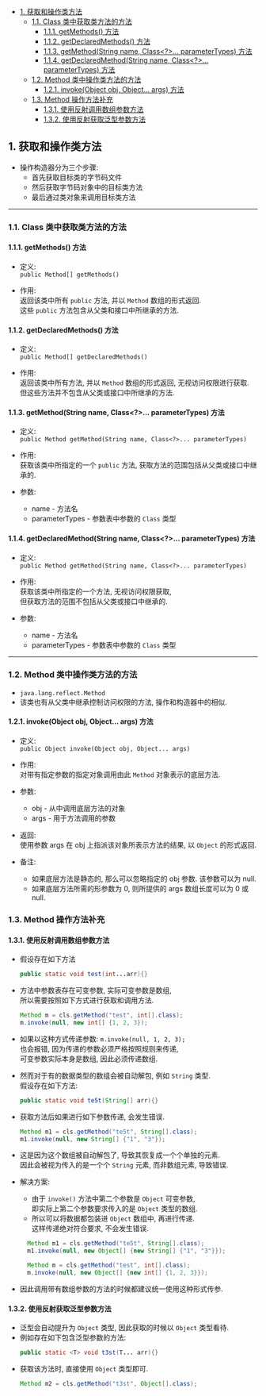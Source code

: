 <!-- TOC -->

- [1. 获取和操作类方法](#1-获取和操作类方法)
  - [1.1. Class 类中获取类方法的方法](#11-class-类中获取类方法的方法)
    - [1.1.1. getMethods() 方法](#111-getmethods-方法)
    - [1.1.2. getDeclaredMethods() 方法](#112-getdeclaredmethods-方法)
    - [1.1.3. getMethod(String name, Class<?>... parameterTypes) 方法](#113-getmethodstring-name-class-parametertypes-方法)
    - [1.1.4. getDeclaredMethod(String name, Class<?>... parameterTypes) 方法](#114-getdeclaredmethodstring-name-class-parametertypes-方法)
  - [1.2. Method 类中操作类方法的方法](#12-method-类中操作类方法的方法)
    - [1.2.1. invoke(Object obj, Object... args) 方法](#121-invokeobject-obj-object-args-方法)
  - [1.3. Method 操作方法补充](#13-method-操作方法补充)
    - [1.3.1. 使用反射调用数组参数方法](#131-使用反射调用数组参数方法)
    - [1.3.2. 使用反射获取泛型参数方法](#132-使用反射获取泛型参数方法)

<!-- /TOC -->

## 1. 获取和操作类方法
- 操作构造器分为三个步骤:
  - 首先获取目标类的字节码文件
  - 然后获取字节码对象中的目标类方法
  - 最后通过类对象来调用目标类方法

****

### 1.1. Class 类中获取类方法的方法

#### 1.1.1. getMethods() 方法
- 定义:  
  `public Method[] getMethods()`

- 作用:  
  返回该类中所有 `public` 方法, 并以 `Method` 数组的形式返回.  
  这些 `public` 方法包含从父类和接口中所继承的方法.

#### 1.1.2. getDeclaredMethods() 方法
- 定义:  
  `public Method[] getDeclaredMethods()`

- 作用:  
  返回该类中所有方法, 并以 `Method` 数组的形式返回, 无视访问权限进行获取.  
  但这些方法并不包含从父类或接口中所继承的方法.  

#### 1.1.3. getMethod(String name, Class<?>... parameterTypes) 方法
- 定义:  
  `public Method getMethod(String name, Class<?>... parameterTypes)`

- 作用:  
  获取该类中所指定的一个 `public` 方法, 获取方法的范围包括从父类或接口中继承的.  

- 参数:  
  - name - 方法名
  - parameterTypes - 参数表中参数的 `Class` 类型


#### 1.1.4. getDeclaredMethod(String name, Class<?>... parameterTypes) 方法
- 定义:  
  `public Method getMethod(String name, Class<?>... parameterTypes)`

- 作用:  
  获取该类中所指定的一个方法, 无视访问权限获取,  
  但获取方法的范围不包括从父类或接口中继承的.  

- 参数:  
  - name - 方法名
  - parameterTypes - 参数表中参数的 `Class` 类型

****

### 1.2. Method 类中操作类方法的方法
- `java.lang.reflect.Method`
- 该类也有从父类中继承控制访问权限的方法, 操作和构造器中的相似.

#### 1.2.1. invoke(Object obj, Object... args) 方法
- 定义:  
  `public Object invoke(Object obj, Object... args)`  

- 作用:  
  对带有指定参数的指定对象调用由此 `Method` 对象表示的底层方法.

- 参数:  
  - obj - 从中调用底层方法的对象
  - args - 用于方法调用的参数

- 返回:  
  使用参数 args 在 obj 上指派该对象所表示方法的结果, 以 `Object` 的形式返回.

- 备注:   
  - 如果底层方法是静态的, 那么可以忽略指定的 obj 参数. 该参数可以为 null. 
  - 如果底层方法所需的形参数为 0, 则所提供的 args 数组长度可以为 0 或 null. 

### 1.3. Method 操作方法补充

#### 1.3.1. 使用反射调用数组参数方法
- 假设存在如下方法
  ```java
  public static void test(int...arr){}
  ```
- 方法中参数表存在可变参数, 实际可变参数是数组,  
  所以需要按照如下方式进行获取和调用方法.  
  ```java
  Method m = cls.getMethod("test", int[].class);
  m.invoke(null, new int[] {1, 2, 3});
  ```
- 如果以这种方式传递参数: `m.invoke(null, 1, 2, 3);`  
  也会报错, 因为传递的参数必须严格按照规则来传递,  
  可变参数实际本身是数组, 因此必须传递数组.  

- 然而对于有的数据类型的数组会被自动解包, 例如 `String` 类型.  
  假设存在如下方法:  
  ```java
  public static void te5t(String[] arr){}
  ```

- 获取方法后如果进行如下参数传递, 会发生错误.  
  ```java
  Method m1 = cls.getMethod("te5t", String[].class);
  m1.invoke(null, new String[] {"1", "3"});
  ```

- 这是因为这个数组被自动解包了, 导致其恢复成一个个单独的元素.  
  因此会被视为传入的是一个个 `String` 元素, 而非数组元素, 导致错误.

- 解决方案:  
  - 由于 `invoke()` 方法中第二个参数是 `Object` 可变参数,  
    即实际上第二个参数要求传入的是 `Object` 类型的数组.  
  - 所以可以将数据都包装进 `Object` 数组中, 再进行传递.  
    这样传递绝对符合要求, 不会发生错误.  
  ```java
    Method m1 = cls.getMethod("te5t", String[].class);
    m1.invoke(null, new Object[] {new String[] {"1", "3"}});

    Method m = cls.getMethod("test", int[].class);
    m.invoke(null, new Object[] {new int[] {1, 2, 3}});
  ```

- 因此调用带有数组参数的方法的时候都建议统一使用这种形式传参.

#### 1.3.2. 使用反射获取泛型参数方法
- 泛型会自动提升为 `Object` 类型, 因此获取的时候以 `Object` 类型看待.  
- 例如存在如下包含泛型参数的方法:  
  ```java
  public static <T> void t3st(T... arr){}
  ```
- 获取该方法时, 直接使用 `Object` 类型即可.
  ```java
  Method m2 = cls.getMethod("t3st", Object[].class);
  ```
